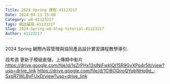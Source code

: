 ```yaml
---
Title: 2024 Spring 課程-41123217
Date: 2024-04-11 15:00
Category: w8-41123217
Tags: 網誌編寫-41123217
Slug: 2024-Spring-w8-blog-tutorial-41123217
Author: 41123217
---
```


2024 Spring 網際內容管理與協同產品設計實習課程教學導引.

<!-- PELICAN_END_SUMMARY -->

段考週 更新子模組倉儲，上傳期中影片
https://drive.google.com/file/d/1sZrPHx13sINiFwkIQI15R9GvXPp4r5It/view?usp=drive_link
https://drive.google.com/file/d/1Cl8OQjroQYqbNHq9d_-SxpR7WLByFUxD/view?usp=drive_link